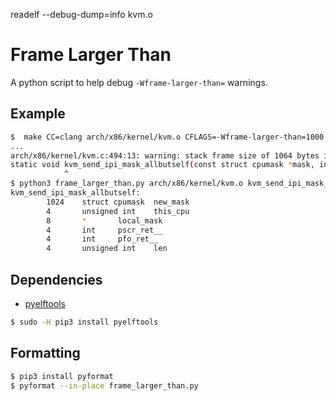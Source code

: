 readelf --debug-dump=info kvm.o

# Frame Larger Than
A python script to help debug `-Wframe-larger-than=` warnings.

## Example

```sh
$  make CC=clang arch/x86/kernel/kvm.o CFLAGS=-Wframe-larger-than=1000
...
arch/x86/kernel/kvm.c:494:13: warning: stack frame size of 1064 bytes in function 'kvm_send_ipi_mask_allbutself' [-Wframe-larger-than=]
static void kvm_send_ipi_mask_allbutself(const struct cpumask *mask, int vector)
            ^
$ python3 frame_larger_than.py arch/x86/kernel/kvm.o kvm_send_ipi_mask_allbutself
kvm_send_ipi_mask_allbutself:
        1024    struct cpumask  new_mask
        4       unsigned int    this_cpu
        8       *       local_mask
        4       int     pscr_ret__
        4       int     pfo_ret__
        4       unsigned int    len
```

## Dependencies
- [pyelftools](https://github.com/eliben/pyelftools)
```sh
$ sudo -H pip3 install pyelftools
```

## Formatting
```sh
$ pip3 install pyformat
$ pyformat --in-place frame_larger_than.py
```
